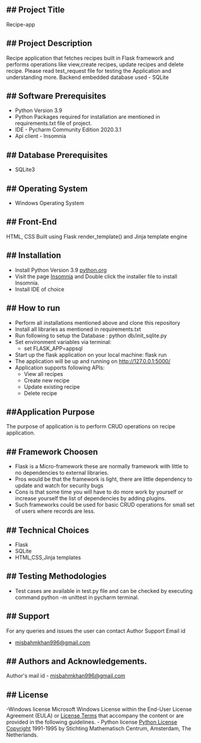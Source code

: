 \#\# Project Title
------------------
Recipe-app

\#\# Project Description
---------------------------------
Recipe application that fetches recipes built in Flask framework and performs operations like view,create recipes, update recipes and delete recipe.
Please read test_request file for testing the Application and understanding more. 
Backend embedded database used - SQLite

\#\# Software Prerequisites
---------------------------------------
-   Python Version 3.9 
-   Python Packages required for installation are mentioned in requirements.txt file of project.
-   IDE - Pycharm Community Edition 2020.3.1
-   Api client - Insomnia

\#\# Database Prerequisites
------------------------ 
-   SQLite3

\#\# Operating System
------------------------------
- Windows Operating System

\#\# Front-End
-------------------------------
HTML, CSS 
Built using Flask render_template() and Jinja template engine

\#\# Installation
------------------------------------
- Install Python Version 3.9 [python.org](https://www.python.org/)
- Visit the page [Insomnia](https://insomnia.rest/download/) and Double click the installer file to install Insomnia.
- Install IDE of choice

\#\# How to run
------------------------------------
- Perform all installations mentioned above and clone this repository
- Install all libraries as mentioned in requirements.txt
- Run following to setup the Database  : python db/init_sqlite.py
- Set environment variables via terminal:
    - set FLASK_APP=appsql
- Start up the flask application on your local machine: flask run
- The application will be up and running on http://127.0.0.1:5000/
- Application supports following APIs:
    - View all recipes
    - Create new recipe
    - Update existing recipe
    - Delete recipe

\#\#Application Purpose
-----------------------
The purpose of application is to perform CRUD operations on  recipe application.

\#\# Framework Choosen
-----------------------
- Flask is a Micro-framework  these are normally framework with little to no dependencies to external libraries. 
- Pros would be that the framework is light, there are little dependency to update and watch for security bugs
- Cons is that some time you will have to do more work by yourself or increase yourself the list of dependencies by adding plugins.
- Such frameworks could be used for basic CRUD operations for small set of users where records are less.

\#\# Technical Choices
-----------------------
- Flask 
- SQLite
- HTML,CSS,Jinja templates

\#\# Testing Methodologies
-----------------------
- Test cases are available in test.py file and can be checked by executing command python -m unittest in pycharm terminal.

\#\# Support
------------

For any queries and issues the user can contact Author Support Email id
- misbahmkhan996@gmail.com

\#\# Authors and Acknowledgements.
----------------------------------

Author's mail id - misbahmkhan996@gmail.com

\#\# License
------------------------------------
-Windows license Microsoft Windows License within the End-User License
Agreement (EULA) or [License
Terms](https://www.microsoft.com/en-in/useterms) that accompany the
content or are provided in the following guidelines. - Python license
[Python License Copyright](https://www.python.org/doc/copyright/)
1991-1995 by Stichting Mathematisch Centrum, Amsterdam, The Netherlands.

